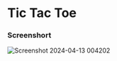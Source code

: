 # Tic Tac Toe

### Screenshort
![Screenshot 2024-04-13 004202](https://github.com/Suvadip-sana/Tic-Tac-Toe/assets/78638404/f0d889b6-6c1a-42ed-87c0-e426da505237)
